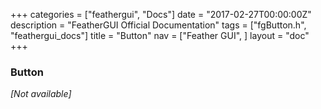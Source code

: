+++
categories = ["feathergui", "Docs"]
date = "2017-02-27T00:00:00Z"
description = "FeatherGUI Official Documentation"
tags = ["fgButton.h", "feathergui_docs"]
title = "Button"
nav = ["Feather GUI", ]
layout = "doc"
+++

### Button

*[Not available]*